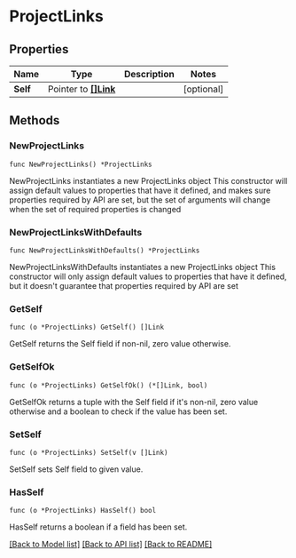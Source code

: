 # ProjectLinks

## Properties

Name | Type | Description | Notes
------------ | ------------- | ------------- | -------------
**Self** | Pointer to [**[]Link**](link.md) |  | [optional] 

## Methods

### NewProjectLinks

`func NewProjectLinks() *ProjectLinks`

NewProjectLinks instantiates a new ProjectLinks object
This constructor will assign default values to properties that have it defined,
and makes sure properties required by API are set, but the set of arguments
will change when the set of required properties is changed

### NewProjectLinksWithDefaults

`func NewProjectLinksWithDefaults() *ProjectLinks`

NewProjectLinksWithDefaults instantiates a new ProjectLinks object
This constructor will only assign default values to properties that have it defined,
but it doesn't guarantee that properties required by API are set

### GetSelf

`func (o *ProjectLinks) GetSelf() []Link`

GetSelf returns the Self field if non-nil, zero value otherwise.

### GetSelfOk

`func (o *ProjectLinks) GetSelfOk() (*[]Link, bool)`

GetSelfOk returns a tuple with the Self field if it's non-nil, zero value otherwise
and a boolean to check if the value has been set.

### SetSelf

`func (o *ProjectLinks) SetSelf(v []Link)`

SetSelf sets Self field to given value.

### HasSelf

`func (o *ProjectLinks) HasSelf() bool`

HasSelf returns a boolean if a field has been set.


[[Back to Model list]](../README.md#documentation-for-models) [[Back to API list]](../README.md#documentation-for-api-endpoints) [[Back to README]](../README.md)


